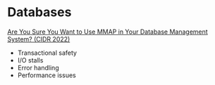 # Databases
[Are You Sure You Want to Use MMAP in Your Database Management System? (CIDR 2022)](https://db.cs.cmu.edu/mmap-cidr2022/)
- Transactional safety
- I/O stalls
- Error handling
- Performance issues